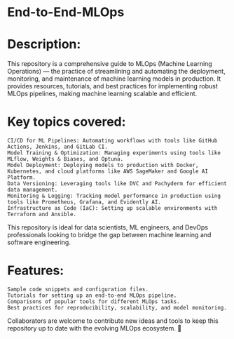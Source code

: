 # End-to-End-MLOps

# Description:

This repository is a comprehensive guide to MLOps (Machine Learning Operations) — the practice of streamlining and automating the deployment, monitoring, and maintenance of machine learning models in production. It provides resources, tutorials, and best practices for implementing robust MLOps pipelines, making machine learning scalable and efficient.

# Key topics covered:

    CI/CD for ML Pipelines: Automating workflows with tools like GitHub Actions, Jenkins, and GitLab CI.
    Model Training & Optimization: Managing experiments using tools like MLflow, Weights & Biases, and Optuna.
    Model Deployment: Deploying models to production with Docker, Kubernetes, and cloud platforms like AWS SageMaker and Google AI Platform.
    Data Versioning: Leveraging tools like DVC and Pachyderm for efficient data management.
    Monitoring & Logging: Tracking model performance in production using tools like Prometheus, Grafana, and Evidently AI.
    Infrastructure as Code (IaC): Setting up scalable environments with Terraform and Ansible.

This repository is ideal for data scientists, ML engineers, and DevOps professionals looking to bridge the gap between machine learning and software engineering.

# Features:

    Sample code snippets and configuration files.
    Tutorials for setting up an end-to-end MLOps pipeline.
    Comparisons of popular tools for different MLOps tasks.
    Best practices for reproducibility, scalability, and model monitoring.


Collaborators are welcome to contribute new ideas and tools to keep this repository up to date with the evolving MLOps ecosystem. 🚀
